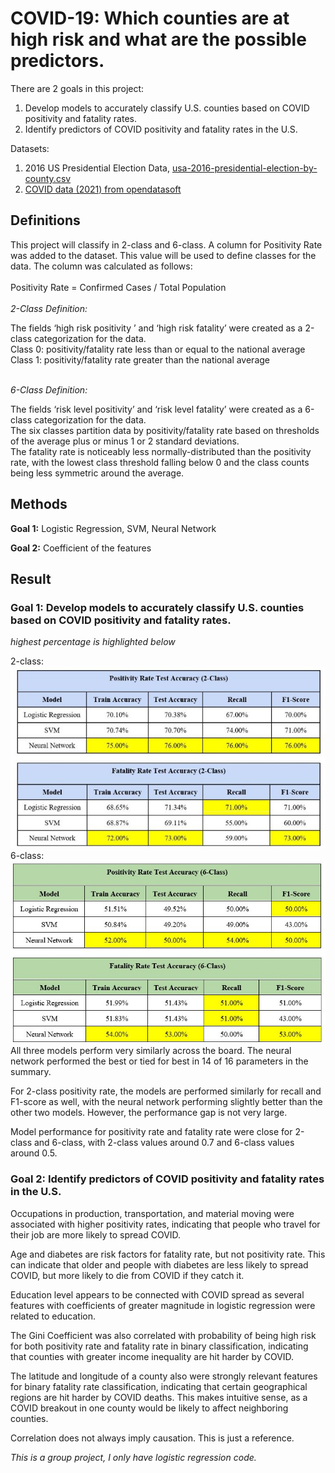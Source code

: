 # COVID-19: Which counties are at high risk and what are the possible predictors. 
There are 2 goals in this project:
1. Develop models to accurately classify U.S. counties based on COVID positivity and fatality rates.
2. Identify predictors of COVID positivity and fatality rates in the U.S.

Datasets:
1. 2016 US Presidential Election Data, [usa-2016-presidential-election-by-county.csv](https://github.com/selienamei/Covid/blob/main/usa-2016-presidential-election-by-county.csv)
2. [COVID data (2021) from opendatasoft](https://public.opendatasoft.com/explore/dataset/coronavirus-covid-19-pandemic-usa-counties/information/?disjunctive.province_state&disjunctive.admin2)

## Definitions

This project will classify in 2-class and 6-class. A column for Positivity Rate was added to the dataset. This value will be used to define classes for the data. 
The column was calculated as follows:
<br  />
<br  />
Positivity Rate = Confirmed Cases / Total Population
<br  />
<br  />
_2-Class Definition:_

The fields ‘high risk positivity ’ and ‘high risk fatality’ were created as a 2-class categorization for the data.
<br  />
Class 0: positivity/fatality rate less than or equal to the national average 
<br  />
Class 1: positivity/fatality rate greater than the national average
<br  />
<br  />

_6-Class Definition:_

The fields ‘risk level positivity’ and ‘risk level fatality’ were created as a 6-class categorization for the data.
<br  />
The six classes partition data by positivity/fatality rate based on thresholds of the average plus or minus 1 or 2 standard deviations.
<br  />
The fatality rate is noticeably less normally-distributed than the positivity rate, with the lowest class threshold falling below 0 and the class counts being less symmetric around the average.

## Methods
**Goal 1:**
Logistic Regression, SVM, Neural Network 

**Goal 2:**
Coefficient of the features

## Result 
### Goal 1: Develop models to accurately classify U.S. counties based on COVID positivity and fatality rates.

*highest percentage is highlighted below*

2-class:
<br  />
![alt text](https://github.com/selienamei/Covid/blob/main/images/22_class.JPG "Logo Title Text 1")
<br  />
6-class:
<br  />
![alt text](https://github.com/selienamei/Covid/blob/main/images/6_class.JPG "Logo Title Text 1")
<br  />
All three models perform very similarly across the board. The neural network performed the best or tied for best in 14 of 16 parameters in the summary. 

For 2-class positivity rate, the models are performed similarly for recall and F1-score as well, with the neural network performing slightly better than the other two models. However, the performance gap is not very large.

Model performance for positivity rate and fatality rate were close for 2-class and 6-class, with 2-class values around 0.7 and 6-class values around 0.5. 

### Goal 2: Identify predictors of COVID positivity and fatality rates in the U.S.

Occupations in production, transportation, and material moving were associated with higher positivity rates, indicating that people who travel for their job are more likely to spread COVID. 

Age and diabetes are risk factors for fatality rate, but not positivity rate. This can indicate that older and people with diabetes are less likely to spread COVID, but more likely to die from COVID if they catch it. 

 Education level appears to be connected with COVID spread as several features with coefficients of greater magnitude in logistic regression were related to education. 

The Gini Coefficient was also correlated with probability of being high risk for both positivity rate and fatality rate in binary classification, indicating that counties with greater income inequality are hit harder by COVID. 

The latitude and longitude of a county also were strongly relevant features for binary fatality rate classification, indicating that certain geographical regions are hit harder by COVID deaths. This makes intuitive sense, as a COVID breakout in one county would be likely to affect neighboring counties. 

Correlation does not always imply causation. This is just a reference. 


_This is a group project, I only have logistic regression code._
